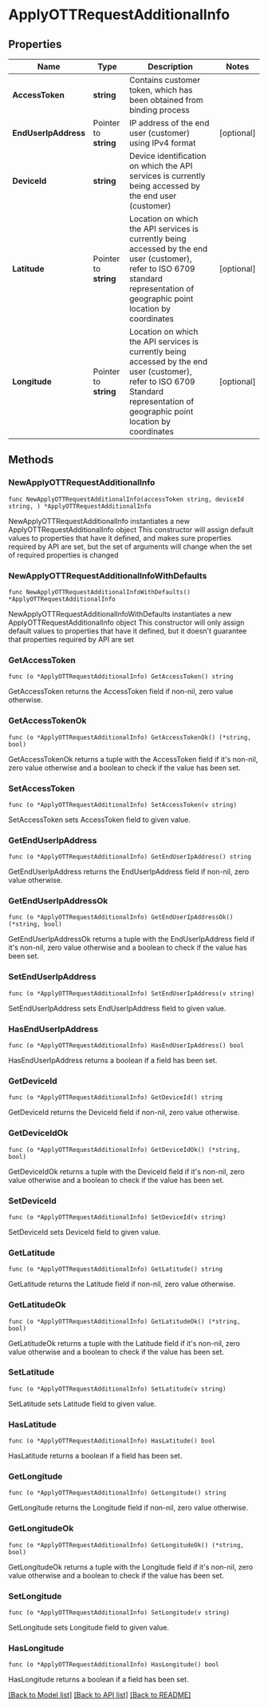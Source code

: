 # ApplyOTTRequestAdditionalInfo

## Properties

Name | Type | Description | Notes
------------ | ------------- | ------------- | -------------
**AccessToken** | **string** | Contains customer token, which has been obtained from binding process | 
**EndUserIpAddress** | Pointer to **string** | IP address of the end user (customer) using IPv4 format | [optional] 
**DeviceId** | **string** | Device identification on which the API services is currently being accessed by the end user (customer) | 
**Latitude** | Pointer to **string** | Location on which the API services is currently being accessed by the end user (customer), refer to ISO 6709 standard representation of geographic point location by coordinates | [optional] 
**Longitude** | Pointer to **string** | Location on which the API services is currently being accessed by the end user (customer), refer to ISO 6709 Standard representation of geographic point location by coordinates | [optional] 

## Methods

### NewApplyOTTRequestAdditionalInfo

`func NewApplyOTTRequestAdditionalInfo(accessToken string, deviceId string, ) *ApplyOTTRequestAdditionalInfo`

NewApplyOTTRequestAdditionalInfo instantiates a new ApplyOTTRequestAdditionalInfo object
This constructor will assign default values to properties that have it defined,
and makes sure properties required by API are set, but the set of arguments
will change when the set of required properties is changed

### NewApplyOTTRequestAdditionalInfoWithDefaults

`func NewApplyOTTRequestAdditionalInfoWithDefaults() *ApplyOTTRequestAdditionalInfo`

NewApplyOTTRequestAdditionalInfoWithDefaults instantiates a new ApplyOTTRequestAdditionalInfo object
This constructor will only assign default values to properties that have it defined,
but it doesn't guarantee that properties required by API are set

### GetAccessToken

`func (o *ApplyOTTRequestAdditionalInfo) GetAccessToken() string`

GetAccessToken returns the AccessToken field if non-nil, zero value otherwise.

### GetAccessTokenOk

`func (o *ApplyOTTRequestAdditionalInfo) GetAccessTokenOk() (*string, bool)`

GetAccessTokenOk returns a tuple with the AccessToken field if it's non-nil, zero value otherwise
and a boolean to check if the value has been set.

### SetAccessToken

`func (o *ApplyOTTRequestAdditionalInfo) SetAccessToken(v string)`

SetAccessToken sets AccessToken field to given value.


### GetEndUserIpAddress

`func (o *ApplyOTTRequestAdditionalInfo) GetEndUserIpAddress() string`

GetEndUserIpAddress returns the EndUserIpAddress field if non-nil, zero value otherwise.

### GetEndUserIpAddressOk

`func (o *ApplyOTTRequestAdditionalInfo) GetEndUserIpAddressOk() (*string, bool)`

GetEndUserIpAddressOk returns a tuple with the EndUserIpAddress field if it's non-nil, zero value otherwise
and a boolean to check if the value has been set.

### SetEndUserIpAddress

`func (o *ApplyOTTRequestAdditionalInfo) SetEndUserIpAddress(v string)`

SetEndUserIpAddress sets EndUserIpAddress field to given value.

### HasEndUserIpAddress

`func (o *ApplyOTTRequestAdditionalInfo) HasEndUserIpAddress() bool`

HasEndUserIpAddress returns a boolean if a field has been set.

### GetDeviceId

`func (o *ApplyOTTRequestAdditionalInfo) GetDeviceId() string`

GetDeviceId returns the DeviceId field if non-nil, zero value otherwise.

### GetDeviceIdOk

`func (o *ApplyOTTRequestAdditionalInfo) GetDeviceIdOk() (*string, bool)`

GetDeviceIdOk returns a tuple with the DeviceId field if it's non-nil, zero value otherwise
and a boolean to check if the value has been set.

### SetDeviceId

`func (o *ApplyOTTRequestAdditionalInfo) SetDeviceId(v string)`

SetDeviceId sets DeviceId field to given value.


### GetLatitude

`func (o *ApplyOTTRequestAdditionalInfo) GetLatitude() string`

GetLatitude returns the Latitude field if non-nil, zero value otherwise.

### GetLatitudeOk

`func (o *ApplyOTTRequestAdditionalInfo) GetLatitudeOk() (*string, bool)`

GetLatitudeOk returns a tuple with the Latitude field if it's non-nil, zero value otherwise
and a boolean to check if the value has been set.

### SetLatitude

`func (o *ApplyOTTRequestAdditionalInfo) SetLatitude(v string)`

SetLatitude sets Latitude field to given value.

### HasLatitude

`func (o *ApplyOTTRequestAdditionalInfo) HasLatitude() bool`

HasLatitude returns a boolean if a field has been set.

### GetLongitude

`func (o *ApplyOTTRequestAdditionalInfo) GetLongitude() string`

GetLongitude returns the Longitude field if non-nil, zero value otherwise.

### GetLongitudeOk

`func (o *ApplyOTTRequestAdditionalInfo) GetLongitudeOk() (*string, bool)`

GetLongitudeOk returns a tuple with the Longitude field if it's non-nil, zero value otherwise
and a boolean to check if the value has been set.

### SetLongitude

`func (o *ApplyOTTRequestAdditionalInfo) SetLongitude(v string)`

SetLongitude sets Longitude field to given value.

### HasLongitude

`func (o *ApplyOTTRequestAdditionalInfo) HasLongitude() bool`

HasLongitude returns a boolean if a field has been set.


[[Back to Model list]](../README.md#documentation-for-models) [[Back to API list]](../README.md#documentation-for-api-endpoints) [[Back to README]](../README.md)


